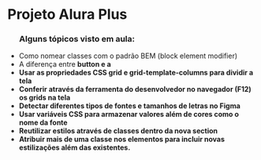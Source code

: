 # Projeto Alura Plus
<ul>
  <h3>Alguns tópicos visto em aula:</h3>
  <li>Como nomear classes com o padrão BEM (block element modifier)</li>
  <li>A diferença entre <strong>button<strong> e <strong>a<strong></li>
  <li>Usar as propriedades CSS grid e grid-template-columns para dividir a tela</li>
  <li>Conferir através da ferramenta do desenvolvedor no navegador (F12) os grids na tela</li>
  <li>Detectar diferentes tipos de fontes e tamanhos de letras no Figma</li>
  <li>Usar variáveis CSS para armazenar valores além de cores como o nome da fonte</li>
  <li>Reutilizar estilos através de classes dentro da nova section</li>
  <li>Atribuir mais de uma classe nos elementos para incluir novas estilizações além das existentes.</li>
</ul>
